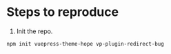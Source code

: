 # Steps to reproduce

1. Init the repo.

```bash
npm init vuepress-theme-hope vp-plugin-redirect-bug
```
